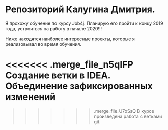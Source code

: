 # Репозиторий Калугина Дмитрия.

Я прохожу обучение по курсу Job4j. Планирую его пройти к концу 2019 года, устроиться на работу в начале 2020!!!

Ниже находятся наиболее интересные проекты, которые я реализовывал во время обучения.

<<<<<<< .merge_file_n5qIFP
Создание ветки в IDEA.
Объединение зафиксированных изменений
=======
>>>>>>> .merge_file_U7oSsQ
В курсе произведена работа с ветками git.
